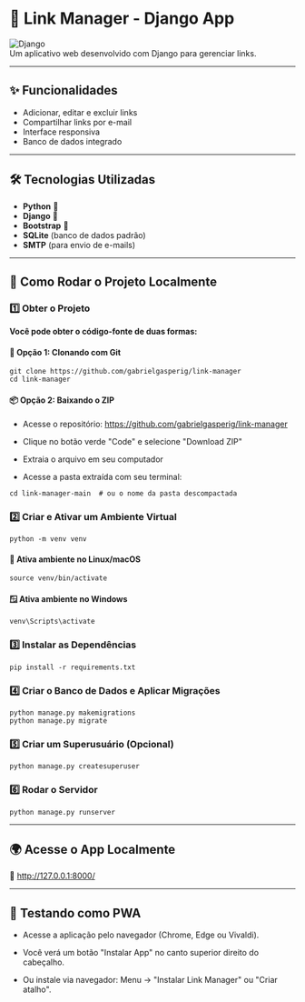 # 📌 Link Manager - Django App

![Django](https://img.shields.io/badge/Django-4.0%2B-success)  
Um aplicativo web desenvolvido com Django para gerenciar links.

---
## ✨ Funcionalidades

- Adicionar, editar e excluir links
- Compartilhar links por e-mail
- Interface responsiva
- Banco de dados integrado

---

## 🛠 Tecnologias Utilizadas  
- **Python** 🐍  
- **Django** 🎯  
- **Bootstrap** 🎨  
- **SQLite** (banco de dados padrão)  
- **SMTP** (para envio de e-mails)  

---

## 🔧 Como Rodar o Projeto Localmente  

### 1️⃣ Obter o Projeto

**Você pode obter o código-fonte de duas formas:**

#### 🔁 Opção 1: Clonando com Git
```
git clone https://github.com/gabrielgasperig/link-manager
cd link-manager
```
#### 📦 Opção 2: Baixando o ZIP
- Acesse o repositório: https://github.com/gabrielgasperig/link-manager

- Clique no botão verde "Code" e selecione "Download ZIP"

- Extraia o arquivo em seu computador

- Acesse a pasta extraída com seu terminal:
```
cd link-manager-main  # ou o nome da pasta descompactada
```
### 2️⃣ Criar e Ativar um Ambiente Virtual
```
python -m venv venv
```
#### 🐧 Ativa ambiente no Linux/macOS
```
source venv/bin/activate
```
#### 🪟 Ativa ambiente no Windows
```
venv\Scripts\activate  
```
### 3️⃣ Instalar as Dependências
```
pip install -r requirements.txt
```
### 4️⃣ Criar o Banco de Dados e Aplicar Migrações
```
python manage.py makemigrations
python manage.py migrate  
```
### 5️⃣ Criar um Superusuário (Opcional)
```
python manage.py createsuperuser
```
### 6️⃣ Rodar o Servidor
```
python manage.py runserver
```
---

## 🌍 Acesse o App Localmente

🔗 http://127.0.0.1:8000/

---

## 🧪 Testando como PWA

-  Acesse a aplicação pelo navegador (Chrome, Edge ou Vivaldi).

- Você verá um botão "Instalar App" no canto superior direito do cabeçalho.

- Ou instale via navegador: Menu → "Instalar Link Manager" ou "Criar atalho".
